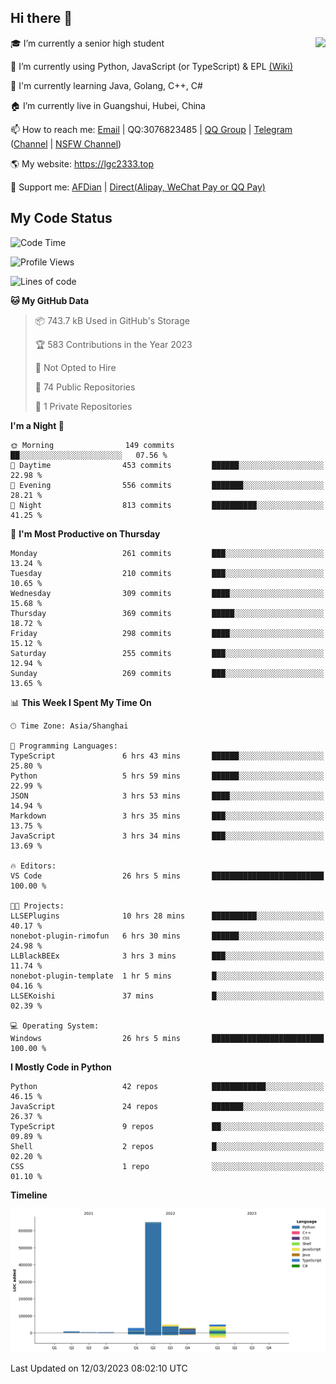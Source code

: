 ## Hi there 👋

<div width="50%">
<img align="right" src="https://readme.lgc2333.top/api?username=lgc2333&show_icons=true" />
</div>

🎓 I’m currently a senior high student

📝 I’m currently using Python, JavaScript (or TypeScript) & EPL [(Wiki)](https://en.wikipedia.org/wiki/Easy_Programming_Language)

📒 I'm currently learning Java, Golang, C++, C#

🏠 I’m currently live in Guangshui, Hubei, China

📫 How to reach me: [Email](mailto:lgc2333@126.com) | QQ:3076823485 | [QQ Group](https://jq.qq.com/?_wv=1027&k=ktwOHdU2) | [Telegram](https://t.me/@lgc2333) ([Channel](https://t.me/stu2333_pd) | [NSFW Channel](https://t.me/stu_collection))

🌎 My website: <https://lgc2333.top>

🤝 Support me: [AFDian](https://afdian.net/@lgc2333) | [Direct(Alipay, WeChat Pay or QQ Pay)](https://s2.loli.net/2022/02/03/MLqe53BjWOAhpcF.png)

## My Code Status

<!--START_SECTION:waka-->
![Code Time](http://img.shields.io/badge/Code%20Time-1%2C105%20hrs%2015%20mins-blue)

![Profile Views](http://img.shields.io/badge/Profile%20Views-24-blue)

![Lines of code](https://img.shields.io/badge/From%20Hello%20World%20I%27ve%20Written-818.9%20thousand%20lines%20of%20code-blue)

**🐱 My GitHub Data** 

> 📦 743.7 kB Used in GitHub's Storage 
 > 
> 🏆 583 Contributions in the Year 2023
 > 
> 🚫 Not Opted to Hire
 > 
> 📜 74 Public Repositories 
 > 
> 🔑 1 Private Repositories 
 > 
**I'm a Night 🦉** 

```text
🌞 Morning                149 commits         ██░░░░░░░░░░░░░░░░░░░░░░░   07.56 % 
🌆 Daytime                453 commits         ██████░░░░░░░░░░░░░░░░░░░   22.98 % 
🌃 Evening                556 commits         ███████░░░░░░░░░░░░░░░░░░   28.21 % 
🌙 Night                  813 commits         ██████████░░░░░░░░░░░░░░░   41.25 % 
```
📅 **I'm Most Productive on Thursday** 

```text
Monday                   261 commits         ███░░░░░░░░░░░░░░░░░░░░░░   13.24 % 
Tuesday                  210 commits         ███░░░░░░░░░░░░░░░░░░░░░░   10.65 % 
Wednesday                309 commits         ████░░░░░░░░░░░░░░░░░░░░░   15.68 % 
Thursday                 369 commits         █████░░░░░░░░░░░░░░░░░░░░   18.72 % 
Friday                   298 commits         ████░░░░░░░░░░░░░░░░░░░░░   15.12 % 
Saturday                 255 commits         ███░░░░░░░░░░░░░░░░░░░░░░   12.94 % 
Sunday                   269 commits         ███░░░░░░░░░░░░░░░░░░░░░░   13.65 % 
```


📊 **This Week I Spent My Time On** 

```text
🕑︎ Time Zone: Asia/Shanghai

💬 Programming Languages: 
TypeScript               6 hrs 43 mins       ██████░░░░░░░░░░░░░░░░░░░   25.80 % 
Python                   5 hrs 59 mins       ██████░░░░░░░░░░░░░░░░░░░   22.99 % 
JSON                     3 hrs 53 mins       ████░░░░░░░░░░░░░░░░░░░░░   14.94 % 
Markdown                 3 hrs 35 mins       ███░░░░░░░░░░░░░░░░░░░░░░   13.75 % 
JavaScript               3 hrs 34 mins       ███░░░░░░░░░░░░░░░░░░░░░░   13.69 % 

🔥 Editors: 
VS Code                  26 hrs 5 mins       █████████████████████████   100.00 % 

🐱‍💻 Projects: 
LLSEPlugins              10 hrs 28 mins      ██████████░░░░░░░░░░░░░░░   40.17 % 
nonebot-plugin-rimofun   6 hrs 30 mins       ██████░░░░░░░░░░░░░░░░░░░   24.98 % 
LLBlackBEEx              3 hrs 3 mins        ███░░░░░░░░░░░░░░░░░░░░░░   11.74 % 
nonebot-plugin-template  1 hr 5 mins         █░░░░░░░░░░░░░░░░░░░░░░░░   04.16 % 
LLSEKoishi               37 mins             █░░░░░░░░░░░░░░░░░░░░░░░░   02.39 % 

💻 Operating System: 
Windows                  26 hrs 5 mins       █████████████████████████   100.00 % 
```

**I Mostly Code in Python** 

```text
Python                   42 repos            ████████████░░░░░░░░░░░░░   46.15 % 
JavaScript               24 repos            ███████░░░░░░░░░░░░░░░░░░   26.37 % 
TypeScript               9 repos             ██░░░░░░░░░░░░░░░░░░░░░░░   09.89 % 
Shell                    2 repos             █░░░░░░░░░░░░░░░░░░░░░░░░   02.20 % 
CSS                      1 repo              ░░░░░░░░░░░░░░░░░░░░░░░░░   01.10 % 
```



**Timeline**

![Lines of Code chart](https://raw.githubusercontent.com/lgc2333/lgc2333/main/assets/bar_graph.png)


 Last Updated on 12/03/2023 08:02:10 UTC
<!--END_SECTION:waka-->
